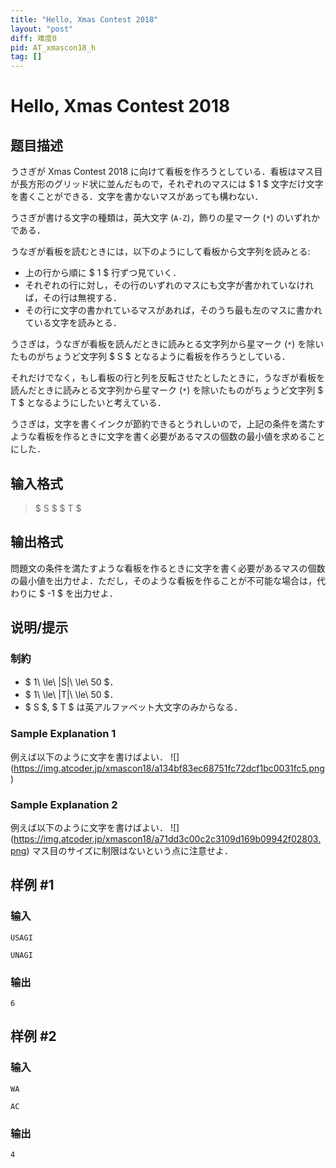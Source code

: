 ```yaml
---
title: "Hello, Xmas Contest 2018"
layout: "post"
diff: 难度0
pid: AT_xmascon18_h
tag: []
---
```


# Hello, Xmas Contest 2018

## 题目描述

[problemUrl]: https://atcoder.jp/contests/xmascon18/tasks/xmascon18_h

うさぎが Xmas Contest 2018 に向けて看板を作ろうとしている．看板はマス目が長方形のグリッド状に並んだもので，それぞれのマスには $ 1 $ 文字だけ文字を書くことができる．文字を書かないマスがあっても構わない．

うさぎが書ける文字の種類は，英大文字 (`A-Z`)，飾りの星マーク (`*`) のいずれかである．

うなぎが看板を読むときには，以下のようにして看板から文字列を読みとる:

- 上の行から順に $ 1 $ 行ずつ見ていく．
- それぞれの行に対し，その行のいずれのマスにも文字が書かれていなければ，その行は無視する．
- その行に文字の書かれているマスがあれば，そのうち最も左のマスに書かれている文字を読みとる．

うさぎは，うなぎが看板を読んだときに読みとる文字列から星マーク (`*`) を除いたものがちょうど文字列 $ S $ となるように看板を作ろうとしている．

それだけでなく，もし看板の行と列を反転させたとしたときに，うなぎが看板を読んだときに読みとる文字列から星マーク (`*`) を除いたものがちょうど文字列 $ T $ となるようにしたいと考えている．

うさぎは，文字を書くインクが節約できるとうれしいので，上記の条件を満たすような看板を作るときに文字を書く必要があるマスの個数の最小値を求めることにした．

## 输入格式

> $ S $ $ T $

## 输出格式

問題文の条件を満たすような看板を作るときに文字を書く必要があるマスの個数の最小値を出力せよ．ただし，そのような看板を作ることが不可能な場合は，代わりに $ -1 $ を出力せよ．

## 说明/提示

### 制約

- $ 1\ \le\ |S|\ \le\ 50 $．
- $ 1\ \le\ |T|\ \le\ 50 $．
- $ S $, $ T $ は英アルファベット大文字のみからなる．

### Sample Explanation 1

例えば以下のように文字を書けばよい． !\[\](https://img.atcoder.jp/xmascon18/a134bf83ec68751fc72dcf1bc0031fc5.png)

### Sample Explanation 2

例えば以下のように文字を書けばよい． !\[\](https://img.atcoder.jp/xmascon18/a71dd3c00c2c3109d169b09942f02803.png) マス目のサイズに制限はないという点に注意せよ．

## 样例 #1

### 输入

```
USAGI
UNAGI
```

### 输出

```
6
```

## 样例 #2

### 输入

```
WA
AC
```

### 输出

```
4
```

